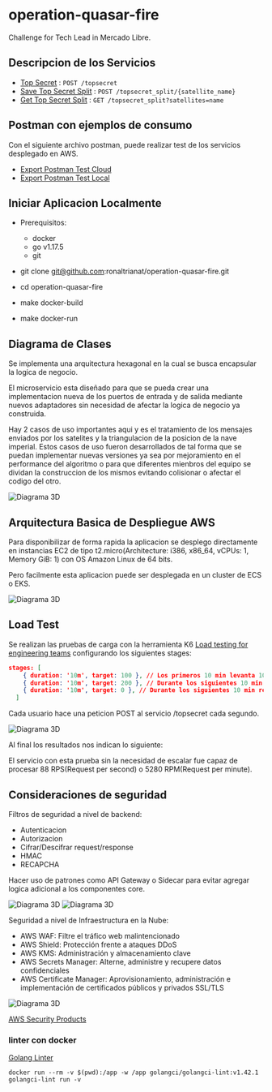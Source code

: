 # operation-quasar-fire
Challenge for Tech Lead in Mercado Libre.

## Descripcion de los Servicios

* [Top Secret](docs/topsecret.md) : `POST /topsecret`
* [Save Top Secret Split](docs/post_topsecret_split.md) : `POST /topsecret_split/{satellite_name}`
* [Get Top Secret Split](docs/get_topsecret_split.md) : `GET /topsecret_split?satellites=name`

## Postman con ejemplos de consumo

Con el siguiente archivo postman, puede realizar test de los servicios desplegado en AWS.

* [Export Postman Test Cloud](docs/meli-tl-challenge.postman_collection.json)
* [Export Postman Test Local](docs/meli-tl-challenge-local.postman_collection.json)

## Iniciar Aplicacion Localmente
* Prerequisitos:
    - docker
    - go v1.17.5
    - git

* git clone git@github.com:ronaltrianat/operation-quasar-fire.git
* cd operation-quasar-fire
* make docker-build
* make docker-run

## Diagrama de Clases

Se implementa una arquitectura hexagonal en la cual se busca encapsular la logica de negocio.

El microservicio esta diseñado para que se pueda crear una implementacion nueva de los puertos de entrada y de salida mediante nuevos adaptadores sin necesidad de afectar la logica de negocio ya construida.

Hay 2 casos de uso importantes aqui y es el tratamiento de los mensajes enviados por los satelites y la triangulacion de la posicion de la nave imperial.
Estos casos de uso fueron desarrollados de tal forma que se puedan implementar nuevas versiones ya sea por mejoramiento en el performance del algoritmo o para que diferentes mienbros del equipo se dividan la construccion de los mismos evitando colisionar o afectar el codigo del otro.

![Diagrama 3D](/docs/arch-diagram-meli.png)

## Arquitectura Basica de Despliegue AWS

Para disponibilizar de forma rapida la aplicacion se desplego directamente en instancias EC2 de tipo t2.micro(Architecture:	i386, x86_64, vCPUs: 1, Memory GiB: 1) con OS Amazon Linux de 64 bits.

Pero facilmente esta aplicacion puede ser desplegada en un cluster de ECS o EKS.

![Diagrama 3D](/docs/aws-3d.png)

## Load Test

Se realizan las pruebas de carga con la herramienta K6 [Load testing for engineering teams](https://k6.io/) configurando los siguientes stages:

```json
stages: [
    { duration: '10m', target: 100 }, // Los primeros 10 min levanta 100 usuarios virtuales 
    { duration: '10m', target: 200 }, // Durante los siguientes 10 min sube a 200 usuarios virtuales
    { duration: '10m', target: 0 }, // Durante los siguientes 10 min reduce a 0 los usuarios virtuales.
  ]
```
Cada usuario hace una peticion POST al servicio /topsecret cada segundo.

![Diagrama 3D](/docs/load-test.png)

Al final los resultados nos indican lo siguiente:

El servicio con esta prueba sin la necesidad de escalar fue capaz de procesar 88 RPS(Request per second) o 5280 RPM(Request per minute).

## Consideraciones de seguridad

Filtros de seguridad a nivel de backend:
* Autenticacion
* Autorizacion
* Cifrar/Descifrar request/response
* HMAC
* RECAPCHA

Hacer uso de patrones como API Gateway o Sidecar para evitar agregar logica adicional a los componentes core.

![Diagrama 3D](/docs/security-back-1.png)
![Diagrama 3D](/docs/security-back-2.png)


Seguridad a nivel de Infraestructura en la Nube:
* AWS WAF: Filtre el tráfico web malintencionado
* AWS Shield: Protección frente a ataques DDoS
* AWS KMS: Administración y almacenamiento clave
* AWS Secrets Manager: Alterne, administre y recupere datos confidenciales
* AWS Certificate Manager: Aprovisionamiento, administración e implementación de certificados públicos y privados SSL/TLS

![Diagrama 3D](/docs/security-infra-aws.png)

[AWS Security Products](https://aws.amazon.com/es/products/security/)

### linter con docker

[Golang Linter](https://golangci-lint.run/)

```
docker run --rm -v $(pwd):/app -w /app golangci/golangci-lint:v1.42.1 golangci-lint run -v
```